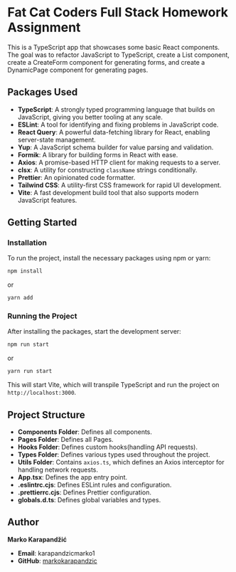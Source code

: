 # Fat Cat Coders Full Stack Homework Assignment

This is a TypeScript app that showcases some basic React components. The goal was to refactor JavaScript to TypeScript, create a List component, create a CreateForm component for generating forms, and create a DynamicPage component for generating pages.

## Packages Used

-   **TypeScript**: A strongly typed programming language that builds on JavaScript, giving you better tooling at any scale.
-   **ESLint**: A tool for identifying and fixing problems in JavaScript code.
-   **React Query**: A powerful data-fetching library for React, enabling server-state management.
-   **Yup**: A JavaScript schema builder for value parsing and validation.
-   **Formik**: A library for building forms in React with ease.
-   **Axios**: A promise-based HTTP client for making requests to a server.
-   **clsx**: A utility for constructing `className` strings conditionally.
-   **Prettier**: An opinionated code formatter.
-   **Tailwind CSS**: A utility-first CSS framework for rapid UI development.
-   **Vite**: A fast development build tool that also supports modern JavaScript features.

## Getting Started

### Installation

To run the project, install the necessary packages using npm or yarn:

```bash
npm install
```

or

```bash
yarn add
```

### Running the Project

After installing the packages, start the development server:

```bash
npm run start
```

or

```bash
yarn run start
```

This will start Vite, which will transpile TypeScript and run the project on `http://localhost:3000`.

## Project Structure

-   **Components Folder**: Defines all components.
-   **Pages Folder**: Defines all Pages.
-   **Hooks Folder**: Defines custom hooks(handling API requests).
-   **Types Folder**: Defines various types used throughout the project.
-   **Utils Folder**: Contains `axios.ts`, which defines an Axios interceptor for handling network requests.
-   **App.tsx**: Defines the app entry point.
-   **.eslintrc.cjs**: Defines ESLint rules and configuration.
-   **.prettierrc.cjs**: Defines Prettier configuration.
-   **globals.d.ts**: Defines global variables and types.

## Author

**Marko Karapandžić**

-   **Email**: karapandzicmarko1
-   **GitHub**: [markokarapandzic](https://github.com/markokarapandzic)
